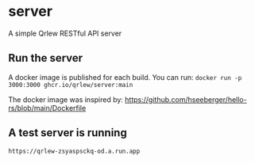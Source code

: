 # server

A simple Qrlew RESTful API server

## Run the server

A docker image is published for each build. You can run:
`docker run -p 3000:3000 ghcr.io/qrlew/server:main`

The docker image was inspired by: https://github.com/hseeberger/hello-rs/blob/main/Dockerfile

## A test server is running

`https://qrlew-zsyaspsckq-od.a.run.app`
